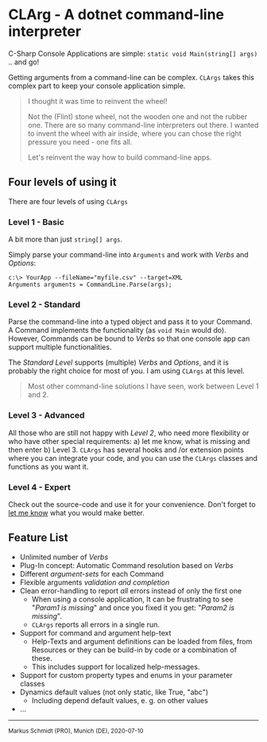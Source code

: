 # CLArg - A dotnet command-line interpreter

C-Sharp Console Applications are simple:  `static void Main(string[] args)` ..  and go!

Getting arguments from a command-line can be complex. `CLArgs` takes this complex part to keep your console application simple.

> I thought it was time to reinvent the wheel!
>
> Not the (Flint) stone wheel, not the wooden one and not the rubber one. There are so many command-line interpreters out there. I wanted to invent the wheel with air inside, where you can chose the right pressure you need - one fits all. 
>
> Let's reinvent the way how to build command-line apps.

## Four levels of using it

There are four levels of using `CLArgs`

### Level 1 - Basic

A bit more than just `string[] args`. 

Simply parse your command-line into `Arguments` and work with *Verbs* and *Options*:

```
c:\> YourApp --fileName="myfile.csv" --target=XML
Arguments arguments = CommandLine.Parse(args);
```

### Level 2 - Standard

Parse the command-line into a typed object and pass it to your Command. A Command implements the functionality (as `void Main` would do).  However, Commands can be bound to *Verbs* so that one console app can support multiple functionalities.  

The *Standard Level* supports (multiple) *Verbs* and *Options*, and it is probably the right choice for most of you. I am using `CLArgs` at this level. 

> Most other command-line solutions I have seen, work between Level 1 and 2.

### Level 3 - Advanced

All those who are still not happy with *Level 2*, who need more flexibility or who have other special requirements: a) let me know, what is missing and then enter b) Level 3. `CLArgs` has several hooks and /or extension points where you can integrate your code, and you can use the `CLArgs` classes and functions as you want it.

### Level 4 - Expert

Check out the source-code and use it for your convenience. Don't forget to [let me know](mail:markus@markusschmidt.pro) what you would make better.

## Feature List

* Unlimited number of *Verbs*
* Plug-In concept: Automatic Command resolution based on *Verbs*
* Different *argument-sets* for each Command
* Flexible arguments *validation and completion*
* Clean error-handling to report *all* errors instead of only the first one
  * When using a console application, 
    It can be frustrating to see "*Param1 is missing*" and 
    once you fixed it you get: "*Param2 is missing*".
  * `CLArgs` reports all errors in a single run.
* Support for command and argument help-text
  * Help-Texts and argument definitions can be loaded from files, from Resources or they can be build-in by code or a combination of these. 
  * This includes support for localized help-messages.
* Support for custom property types and enums in your parameter classes
* Dynamics default values (not only static, like True, "abc")
  * Including depend default values, e. g. on other values
* ...
<hr/>
<sub>Markus Schmidt (PRO), Munich (DE), 2020-07-10</sub>